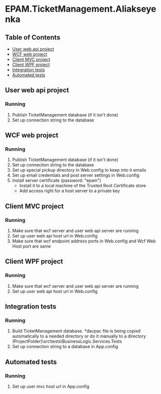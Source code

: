 # EPAM.TicketManagement.Aliakseyenka

## Table of Contents
* [User web api project](#user-web-api-project)
* [WCF web project](#wcf-web-project)
* [Client MVC project](#client-mvc-project)
* [Client WPF project](#client-wpf-project)
* [Integration tests](#integration-tests)
* [Automated tests](#automated-tests)

## User web api project
### Running
1. Publish TicketManagement database (if it isn't done)
2. Set up connection string to the database

## WCF web project
### Running
1. Publish TicketManagement database (if it isn't done)
2. Set up connection string to the database
3. Set up special pickup directory in Web.config to keep into it emails
4. Set up email credentials and post server settings in Web.config
5. Install server certificate (password: "epam")
   - Install it to a local machine of the Trusted Root Certificate store  
   - Add access right for a host server to a private key

## Client MVC project
### Running
1. Make sure that wcf server and user web api server are running
2. Set up user web api host url in Web.config
3. Make sure that wcf endpoint address ports in Web.config and Wcf Web Host  port are same

## Client WPF project
### Running
1. Make sure that wcf server and user web api server are running
2. Set up user web api host url in Web.config

## Integration tests
### Running
1. Build TicketManagement database. *dacpac file is being copied automatically to a needed directory or do it  manually to a directory (ProjectFolder)\src\tests\BusinessLogic.Services.Tests
2. Set up connection string to a database in App.config

## Automated tests
### Running
1. Set up user mvc host url in App.config
